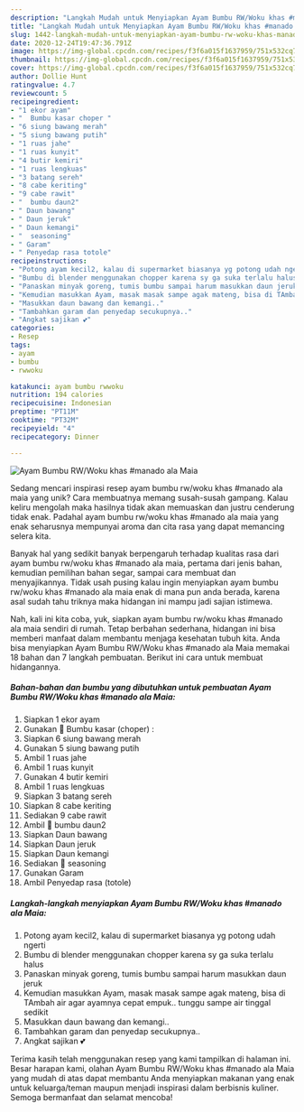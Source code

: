 ```yaml
---
description: "Langkah Mudah untuk Menyiapkan Ayam Bumbu RW/Woku khas #manado ala Maia yang Lezat Sekali"
title: "Langkah Mudah untuk Menyiapkan Ayam Bumbu RW/Woku khas #manado ala Maia yang Lezat Sekali"
slug: 1442-langkah-mudah-untuk-menyiapkan-ayam-bumbu-rw-woku-khas-manado-ala-maia-yang-lezat-sekali
date: 2020-12-24T19:47:36.791Z
image: https://img-global.cpcdn.com/recipes/f3f6a015f1637959/751x532cq70/ayam-bumbu-rwwoku-khas-manado-ala-maia-foto-resep-utama.jpg
thumbnail: https://img-global.cpcdn.com/recipes/f3f6a015f1637959/751x532cq70/ayam-bumbu-rwwoku-khas-manado-ala-maia-foto-resep-utama.jpg
cover: https://img-global.cpcdn.com/recipes/f3f6a015f1637959/751x532cq70/ayam-bumbu-rwwoku-khas-manado-ala-maia-foto-resep-utama.jpg
author: Dollie Hunt
ratingvalue: 4.7
reviewcount: 5
recipeingredient:
- "1 ekor ayam"
- "  Bumbu kasar choper "
- "6 siung bawang merah"
- "5 siung bawang putih"
- "1 ruas jahe"
- "1 ruas kunyit"
- "4 butir kemiri"
- "1 ruas lengkuas"
- "3 batang sereh"
- "8 cabe keriting"
- "9 cabe rawit"
- "  bumbu daun2"
- " Daun bawang"
- " Daun jeruk"
- " Daun kemangi"
- "  seasoning"
- " Garam"
- " Penyedap rasa totole"
recipeinstructions:
- "Potong ayam kecil2, kalau di supermarket biasanya yg potong udah ngerti"
- "Bumbu di blender menggunakan chopper karena sy ga suka terlalu halus"
- "Panaskan minyak goreng, tumis bumbu sampai harum masukkan daun jeruk"
- "Kemudian masukkan Ayam, masak masak sampe agak mateng, bisa di TAmbah air agar ayamnya cepat empuk.. tunggu sampe air tinggal sedikit"
- "Masukkan daun bawang dan kemangi.."
- "Tambahkan garam dan penyedap secukupnya.."
- "Angkat sajikan 💕"
categories:
- Resep
tags:
- ayam
- bumbu
- rwwoku

katakunci: ayam bumbu rwwoku 
nutrition: 194 calories
recipecuisine: Indonesian
preptime: "PT11M"
cooktime: "PT32M"
recipeyield: "4"
recipecategory: Dinner

---
```



![Ayam Bumbu RW/Woku khas #manado ala Maia](https://img-global.cpcdn.com/recipes/f3f6a015f1637959/751x532cq70/ayam-bumbu-rwwoku-khas-manado-ala-maia-foto-resep-utama.jpg)

Sedang mencari inspirasi resep ayam bumbu rw/woku khas #manado ala maia yang unik? Cara membuatnya memang susah-susah gampang. Kalau keliru mengolah maka hasilnya tidak akan memuaskan dan justru cenderung tidak enak. Padahal ayam bumbu rw/woku khas #manado ala maia yang enak seharusnya mempunyai aroma dan cita rasa yang dapat memancing selera kita.

Banyak hal yang sedikit banyak berpengaruh terhadap kualitas rasa dari ayam bumbu rw/woku khas #manado ala maia, pertama dari jenis bahan, kemudian pemilihan bahan segar, sampai cara membuat dan menyajikannya. Tidak usah pusing kalau ingin menyiapkan ayam bumbu rw/woku khas #manado ala maia enak di mana pun anda berada, karena asal sudah tahu triknya maka hidangan ini mampu jadi sajian istimewa.




Nah, kali ini kita coba, yuk, siapkan ayam bumbu rw/woku khas #manado ala maia sendiri di rumah. Tetap berbahan sederhana, hidangan ini bisa memberi manfaat dalam membantu menjaga kesehatan tubuh kita. Anda bisa menyiapkan Ayam Bumbu RW/Woku khas #manado ala Maia memakai 18 bahan dan 7 langkah pembuatan. Berikut ini cara untuk membuat hidangannya.

<!--inarticleads1-->

##### Bahan-bahan dan bumbu yang dibutuhkan untuk pembuatan Ayam Bumbu RW/Woku khas #manado ala Maia:

1. Siapkan 1 ekor ayam
1. Gunakan  🍁 Bumbu kasar (choper) :
1. Siapkan 6 siung bawang merah
1. Gunakan 5 siung bawang putih
1. Ambil 1 ruas jahe
1. Ambil 1 ruas kunyit
1. Gunakan 4 butir kemiri
1. Ambil 1 ruas lengkuas
1. Siapkan 3 batang sereh
1. Siapkan 8 cabe keriting
1. Sediakan 9 cabe rawit
1. Ambil  🍁 bumbu daun2
1. Siapkan  Daun bawang
1. Siapkan  Daun jeruk
1. Siapkan  Daun kemangi
1. Sediakan  🍁 seasoning
1. Gunakan  Garam
1. Ambil  Penyedap rasa (totole)




<!--inarticleads2-->

##### Langkah-langkah menyiapkan Ayam Bumbu RW/Woku khas #manado ala Maia:

1. Potong ayam kecil2, kalau di supermarket biasanya yg potong udah ngerti
1. Bumbu di blender menggunakan chopper karena sy ga suka terlalu halus
1. Panaskan minyak goreng, tumis bumbu sampai harum masukkan daun jeruk
1. Kemudian masukkan Ayam, masak masak sampe agak mateng, bisa di TAmbah air agar ayamnya cepat empuk.. tunggu sampe air tinggal sedikit
1. Masukkan daun bawang dan kemangi..
1. Tambahkan garam dan penyedap secukupnya..
1. Angkat sajikan 💕




Terima kasih telah menggunakan resep yang kami tampilkan di halaman ini. Besar harapan kami, olahan Ayam Bumbu RW/Woku khas #manado ala Maia yang mudah di atas dapat membantu Anda menyiapkan makanan yang enak untuk keluarga/teman maupun menjadi inspirasi dalam berbisnis kuliner. Semoga bermanfaat dan selamat mencoba!

